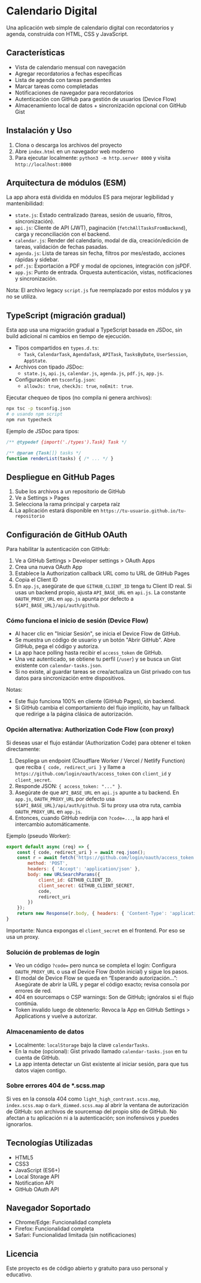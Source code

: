 # Calendario Digital

Una aplicación web simple de calendario digital con recordatorios y agenda, construida con HTML, CSS y JavaScript.

## Características

- Vista de calendario mensual con navegación
- Agregar recordatorios a fechas específicas
- Lista de agenda con tareas pendientes
- Marcar tareas como completadas
- Notificaciones de navegador para recordatorios
- Autenticación con GitHub para gestión de usuarios (Device Flow)
- Almacenamiento local de datos + sincronización opcional con GitHub Gist

## Instalación y Uso

1. Clona o descarga los archivos del proyecto
2. Abre `index.html` en un navegador web moderno
3. Para ejecutar localmente: `python3 -m http.server 8000` y visita `http://localhost:8000`

## Arquitectura de módulos (ESM)

La app ahora está dividida en módulos ES para mejorar legibilidad y mantenibilidad:

- `state.js`: Estado centralizado (tareas, sesión de usuario, filtros, sincronización).
- `api.js`: Cliente de API (JWT), paginación (`fetchAllTasksFromBackend`), carga y reconciliación con el backend.
- `calendar.js`: Render del calendario, modal de día, creación/edición de tareas, validación de fechas pasadas.
- `agenda.js`: Lista de tareas sin fecha, filtros por mes/estado, acciones rápidas y sidebar.
- `pdf.js`: Exportación a PDF y modal de opciones, integración con jsPDF.
- `app.js`: Punto de entrada. Orquesta autenticación, vistas, notificaciones y sincronización.

Nota: El archivo legacy `script.js` fue reemplazado por estos módulos y ya no se utiliza.

## TypeScript (migración gradual)

Esta app usa una migración gradual a TypeScript basada en JSDoc, sin build adicional ni cambios en tiempo de ejecución.

- Tipos compartidos en `types.d.ts`:
  - `Task`, `CalendarTask`, `AgendaTask`, `APITask`, `TasksByDate`, `UserSession`, `AppState`.
- Archivos con tipado JSDoc:
  - `state.js`, `api.js`, `calendar.js`, `agenda.js`, `pdf.js`, `app.js`.
- Configuración en `tsconfig.json`:
  - `allowJs: true`, `checkJs: true`, `noEmit: true`.

Ejecutar chequeo de tipos (no compila ni genera archivos):

```bash
npx tsc -p tsconfig.json
# o usando npm script
npm run typecheck
```

Ejemplo de JSDoc para tipos:

```js
/** @typedef {import('./types').Task} Task */

/** @param {Task[]} tasks */
function renderList(tasks) { /* ... */ }
```

## Despliegue en GitHub Pages

1. Sube los archivos a un repositorio de GitHub
2. Ve a Settings > Pages
3. Selecciona la rama principal y carpeta raíz
4. La aplicación estará disponible en `https://tu-usuario.github.io/tu-repositorio`

## Configuración de GitHub OAuth

Para habilitar la autenticación con GitHub:

1. Ve a GitHub Settings > Developer settings > OAuth Apps
2. Crea una nueva OAuth App
3. Establece la Authorization callback URL como tu URL de GitHub Pages
4. Copia el Client ID
5. En `app.js`, asegúrate de que `GITHUB_CLIENT_ID` tenga tu Client ID real. Si usas un backend propio, ajusta `API_BASE_URL` en `api.js`. La constante `OAUTH_PROXY_URL` en `app.js` apunta por defecto a `${API_BASE_URL}/api/auth/github`.

### Cómo funciona el inicio de sesión (Device Flow)

- Al hacer clic en "Iniciar Sesión", se inicia el Device Flow de GitHub.
- Se muestra un código de usuario y un botón "Abrir GitHub". Abre GitHub, pega el código y autoriza.
- La app hace polling hasta recibir el `access_token` de GitHub.
- Una vez autenticado, se obtiene tu perfil (`/user`) y se busca un Gist existente con `calendar-tasks.json`.
- Si no existe, al guardar tareas se crea/actualiza un Gist privado con tus datos para sincronización entre dispositivos.

Notas:
- Este flujo funciona 100% en cliente (GitHub Pages), sin backend.
- Si GitHub cambia el comportamiento del flujo implícito, hay un fallback que redirige a la página clásica de autorización.

### Opción alternativa: Authorization Code Flow (con proxy)

Si deseas usar el flujo estándar (Authorization Code) para obtener el token directamente:

1. Despliega un endpoint (Cloudflare Worker / Vercel / Netlify Function) que reciba `{ code, redirect_uri }` y llame a `https://github.com/login/oauth/access_token` con `client_id` y `client_secret`.
2. Responde JSON: `{ access_token: "..." }`.
3. Asegúrate de que `API_BASE_URL` en `api.js` apunte a tu backend. En `app.js`, `OAUTH_PROXY_URL` por defecto usa `${API_BASE_URL}/api/auth/github`. Si tu proxy usa otra ruta, cambia `OAUTH_PROXY_URL` en `app.js`.
4. Entonces, cuando GitHub redirija con `?code=...`, la app hará el intercambio automáticamente.

Ejemplo (pseudo Worker):
```js
export default async (req) => {
	const { code, redirect_uri } = await req.json();
	const r = await fetch('https://github.com/login/oauth/access_token', {
		method: 'POST',
		headers: { 'Accept': 'application/json' },
		body: new URLSearchParams({
			client_id: GITHUB_CLIENT_ID,
			client_secret: GITHUB_CLIENT_SECRET,
			code,
			redirect_uri
		})
	});
	return new Response(r.body, { headers: { 'Content-Type': 'application/json' } });
}
```

Importante: Nunca expongas el `client_secret` en el frontend. Por eso se usa un proxy.

### Solución de problemas de login

- Veo un código `?code=` pero nunca se completa el login: Configura `OAUTH_PROXY_URL` o usa el Device Flow (botón inicial) y sigue los pasos.
- El modal de Device Flow se queda en “Esperando autorización…”: Asegúrate de abrir la URL y pegar el código exacto; revisa consola por errores de red.
- 404 en sourcemaps o CSP warnings: Son de GitHub; ignóralos si el flujo continúa.
- Token invalido luego de obtenerlo: Revoca la App en GitHub Settings > Applications y vuelve a autorizar.

### Almacenamiento de datos

- Localmente: `localStorage` bajo la clave `calendarTasks`.
- En la nube (opcional): Gist privado llamado `calendar-tasks.json` en tu cuenta de GitHub.
- La app intenta detectar un Gist existente al iniciar sesión, para que tus datos viajen contigo.

### Sobre errores 404 de *.scss.map

Si ves en la consola 404 como `light_high_contrast.scss.map`, `index.scss.map` o `dark_dimmed.scss.map` al abrir la ventana de autorización de GitHub: son archivos de sourcemap del propio sitio de GitHub. No afectan a tu aplicación ni a la autenticación; son inofensivos y puedes ignorarlos.

## Tecnologías Utilizadas

- HTML5
- CSS3
- JavaScript (ES6+)
- Local Storage API
- Notification API
- GitHub OAuth API

## Navegador Soportado

- Chrome/Edge: Funcionalidad completa
- Firefox: Funcionalidad completa
- Safari: Funcionalidad limitada (sin notificaciones)

## Licencia

Este proyecto es de código abierto y gratuito para uso personal y educativo.